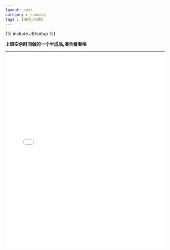 ```yaml
---
layout: post
category : summary
tags : [编程,兴趣] 
---
```

{% include JB/setup %}


**上班空余时间做的一个半成品,凑合看看咯**

***

<iframe src='/demo/ninja/index.html' style='border:none' width='100%' height='600' />


